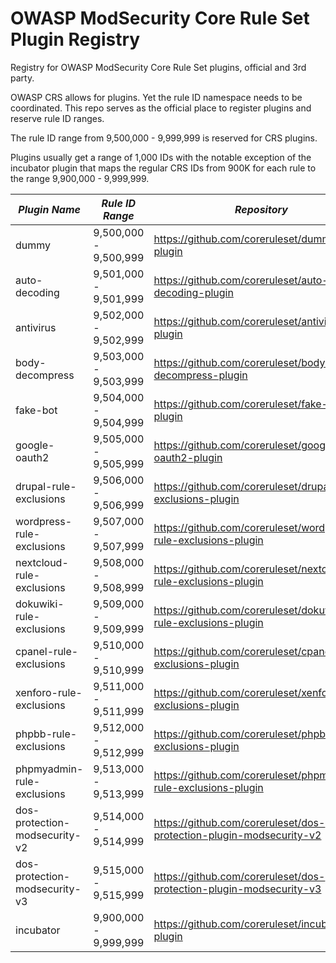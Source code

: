 # OWASP ModSecurity Core Rule Set Plugin Registry
Registry for OWASP ModSecurity Core Rule Set plugins, official and 3rd party.

OWASP CRS allows for plugins. Yet the rule ID namespace needs to be coordinated. This repo serves as the official 
place to register plugins and reserve rule ID ranges.

The rule ID range from 9,500,000 - 9,999,999 is reserved for CRS plugins.

Plugins usually get a range of 1,000 IDs with the notable exception of the incubator plugin that
maps the regular CRS IDs from 900K for each rule to the range 9,900,000 - 9,999,999.

| *Plugin Name*                 | *Rule ID Range*       | *Repository*                                                        | *Type*   | *Status*             |
|-------------------------------|-----------------------|---------------------------------------------------------------------|----------|--------------------- | 
| dummy                         | 9,500,000 - 9,500,999 | https://github.com/coreruleset/dummy-plugin                         | official | -                    | 
| auto-decoding                 | 9,501,000 - 9,501,999 | https://github.com/coreruleset/auto-decoding-plugin                 | official | untested             | 
| antivirus                     | 9,502,000 - 9,502,999 | https://github.com/coreruleset/antivirus-plugin                     | official | &#9989; tested       | 
| body-decompress               | 9,503,000 - 9,503,999 | https://github.com/coreruleset/body-decompress-plugin               | official | &#9989; tested       | 
| fake-bot                      | 9,504,000 - 9,504,999 | https://github.com/coreruleset/fake-bot-plugin                      | official | &#9989; tested       | 
| google-oauth2                 | 9,505,000 - 9,505,999 | https://github.com/coreruleset/google-oauth2-plugin                 | official | &#9989; tested       | 
| drupal-rule-exclusions        | 9,506,000 - 9,506,999 | https://github.com/coreruleset/drupal-rule-exclusions-plugin        | official | unreleased, untested |
| wordpress-rule-exclusions     | 9,507,000 - 9,507,999 | https://github.com/coreruleset/wordpress-rule-exclusions-plugin     | official | &#9989; tested       |
| nextcloud-rule-exclusions     | 9,508,000 - 9,508,999 | https://github.com/coreruleset/nextcloud-rule-exclusions-plugin     | official | unreleased, untested |
| dokuwiki-rule-exclusions      | 9,509,000 - 9,509,999 | https://github.com/coreruleset/dokuwiki-rule-exclusions-plugin      | official | unreleased, untested |
| cpanel-rule-exclusions        | 9,510,000 - 9,510,999 | https://github.com/coreruleset/cpanel-rule-exclusions-plugin        | official | unreleased, untested |
| xenforo-rule-exclusions       | 9,511,000 - 9,511,999 | https://github.com/coreruleset/xenforo-rule-exclusions-plugin       | official | &#9989; tested |
| phpbb-rule-exclusions         | 9,512,000 - 9,512,999 | https://github.com/coreruleset/phpbb-rule-exclusions-plugin         | official | &#9989; tested       |
| phpmyadmin-rule-exclusions    | 9,513,000 - 9,513,999 | https://github.com/coreruleset/phpmyadmin-rule-exclusions-plugin    | official | being tested         |
| dos-protection-modsecurity-v2 | 9,514,000 - 9,514,999 | https://github.com/coreruleset/dos-protection-plugin-modsecurity-v2 | official | unreleased, untested |
| dos-protection-modsecurity-v3 | 9,515,000 - 9,515,999 | https://github.com/coreruleset/dos-protection-plugin-modsecurity-v3 | official | draft                |
| incubator                     | 9,900,000 - 9,999,999 | https://github.com/coreruleset/incubator-plugin                     | official | -                    |
